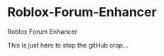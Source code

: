 Roblox-Forum-Enhancer
=====================

Roblox Forum Enhancer

This is just here to stop the gitHub crap...
